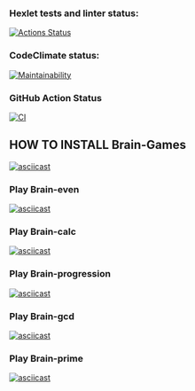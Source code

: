 ### Hexlet tests and linter status:
[![Actions Status](https://github.com/FunnyDrew/frontend-project-lvl1/workflows/hexlet-check/badge.svg)](https://github.com/FunnyDrew/frontend-project-lvl1/actions)

### CodeClimate status:
[![Maintainability](https://api.codeclimate.com/v1/badges/0f576fd51ede127c6af9/maintainability)](https://codeclimate.com/github/FunnyDrew/frontend-project-lvl1/maintainability)

### GitHub Action Status
[![CI](https://github.com/FunnyDrew/frontend-project-lvl1/actions/workflows/build.yml/badge.svg)](https://github.com/FunnyDrew/frontend-project-lvl1/actions/workflows/build.yml)

## HOW TO INSTALL Brain-Games
[![asciicast](https://asciinema.org/a/8VZkLZrTRK6slriSnp79Asy36.svg)](https://asciinema.org/a/8VZkLZrTRK6slriSnp79Asy36)

### Play Brain-even
[![asciicast](https://asciinema.org/a/yhyO25hbr0mY7kpOs39ZtsP7p.svg)](https://asciinema.org/a/yhyO25hbr0mY7kpOs39ZtsP7p)

### Play Brain-calc
[![asciicast](https://asciinema.org/a/3muE3d5zFAyBC88TyksW8yw3P.svg)](https://asciinema.org/a/3muE3d5zFAyBC88TyksW8yw3P)

### Play Brain-progression
[![asciicast](https://asciinema.org/a/Uh2NazHEp49kz9wNiEWG08cRD.svg)](https://asciinema.org/a/Uh2NazHEp49kz9wNiEWG08cRD)

### Play Brain-gcd
[![asciicast](https://asciinema.org/a/LspbBw4hZgEzRLXJaaSkc3jNE.svg)](https://asciinema.org/a/LspbBw4hZgEzRLXJaaSkc3jNE)

### Play Brain-prime
[![asciicast](https://asciinema.org/a/vH0wlTn0M4rHfn0368QYj9odd.svg)](https://asciinema.org/a/vH0wlTn0M4rHfn0368QYj9odd)